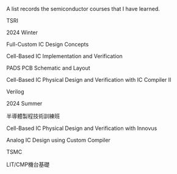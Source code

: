 A list records the semiconductor courses that I have learned.

TSRI

 2024 Winter 

  Full-Custom IC Design Concepts

  Cell-Based IC Implementation and Verification

  PADS PCB Schematic and Layout

  Cell-Based IC Physical Design and Verification with IC Compiler II

  Verilog

 2024 Summer

  半導體製程技術訓練班

  Cell-Based IC Physical Design and Verification with Innovus

  Analog IC Design using Custom Compiler

TSMC

  LIT/CMP機台基礎
